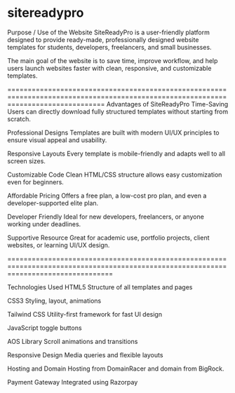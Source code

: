 # sitereadypro

Purpose / Use of the Website
SiteReadyPro is a user-friendly platform designed to provide ready-made, professionally designed website templates for students, developers, freelancers, and small businesses.

The main goal of the website is to save time, improve workflow, and help users launch websites faster with clean, responsive, and customizable templates.

====================================================================================================================================
Advantages of SiteReadyPro
Time-Saving
Users can directly download fully structured templates without starting from scratch.

Professional Designs
Templates are built with modern UI/UX principles to ensure visual appeal and usability.

Responsive Layouts
Every template is mobile-friendly and adapts well to all screen sizes.

Customizable Code
Clean HTML/CSS structure allows easy customization even for beginners.

Affordable Pricing
Offers a free plan, a low-cost pro plan, and even a developer-supported elite plan.

Developer Friendly
Ideal for new developers, freelancers, or anyone working under deadlines.

Supportive Resource
Great for academic use, portfolio projects, client websites, or learning UI/UX design.

======================================================================================================================================

Technologies Used
HTML5
Structure of all templates and pages

CSS3
Styling, layout, animations

Tailwind CSS
Utility-first framework for fast UI design

JavaScript
toggle buttons

AOS Library
Scroll animations and transitions

Responsive Design
Media queries and flexible layouts

Hosting and Domain
Hosting from DomainRacer and domain from BigRock.

Payment Gateway
Integrated using Razorpay
